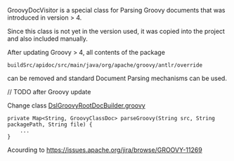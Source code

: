 GroovyDocVisitor is a special class for Parsing Groovy documents that was introduced in version > 4. 

Since this class is not yet in the version used, it was copied into the project and also included manually.

After updating Groovy > 4, all contents of the package 

`buildSrc/apidoc/src/main/java/org/apache/groovy/antlr/override` 

can be removed and standard Document Parsing mechanisms can be used.

// TODO after Groovy update

Change class [DslGroovyRootDocBuilder.groovy](..%2F..%2F..%2F..%2F..%2F..%2Fgroovy%2Fau%2Fcom%2Fish%2Fdocs%2FDslGroovyRootDocBuilder.groovy)

````
private Map<String, GroovyClassDoc> parseGroovy(String src, String packagePath, String file) {
    ...
}
````

Acourding to https://issues.apache.org/jira/browse/GROOVY-11269